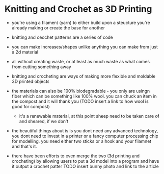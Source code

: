 # Knitting and Crochet as 3D Printing

- you're using a filament (yarn) to either build upon a steucture you're already making or create the base for another
- knitting and ceochet patterns are a series of code
- you can make increases/shapes unlike anything you can make from just a 2d material
- all without creating waste, or at least as much waste as what comes from cutting something away

- knitting and crocheting are ways of making more flexible and moldable 3D printed objects
- the materials can also be 100% biodegradable - you only are usingn fiber which can be something like 100% wool. you can chuck an item in the compost and it will thank you (TODO insert a link to how wool is good for compost)
    - it's a renewable material, at this point sheep need to be taken care of and sheared, if we don't 

- the beautiful things about is is you dont need any advanced technology, you dont need to invest in a printer or a fancy computer processing chip for modelling. you need either two sticks or a hook and your filamnet and that's it.

- there have been efforts to even merge the two (3d printing and crocheting) by allowing users to put a 3d model into a program and have it output a crochet patter
TODO insert bunny photo and link to the article